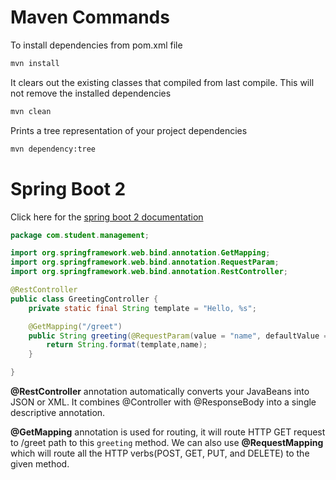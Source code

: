 # Maven Commands

To install dependencies from pom.xml file

``` bash
mvn install
```

It clears out the existing classes that compiled from last compile. This will not remove the installed dependencies

``` bash
mvn clean
```

Prints a tree representation of your project dependencies

``` bash
mvn dependency:tree
```

# Spring Boot 2

Click here for the [spring boot 2 documentation](https://docs.spring.io/spring-boot/docs/2.0.x/reference/html/getting-started-first-application.html)

``` java
package com.student.management;

import org.springframework.web.bind.annotation.GetMapping;
import org.springframework.web.bind.annotation.RequestParam;
import org.springframework.web.bind.annotation.RestController;

@RestController
public class GreetingController {
    private static final String template = "Hello, %s";

    @GetMapping("/greet")
    public String greeting(@RequestParam(value = "name", defaultValue = "World") String name) {
        return String.format(template,name);
    }

}
```

**@RestController** annotation automatically converts your JavaBeans into JSON or XML. It combines @Controller with @ResponseBody into a single descriptive annotation.

**@GetMapping** annotation is used for routing, it will route HTTP GET request to /greet path to this ```greeting``` method. We can also use **@RequestMapping** which will route all the HTTP verbs(POST, GET, PUT, and DELETE) to the given method.

